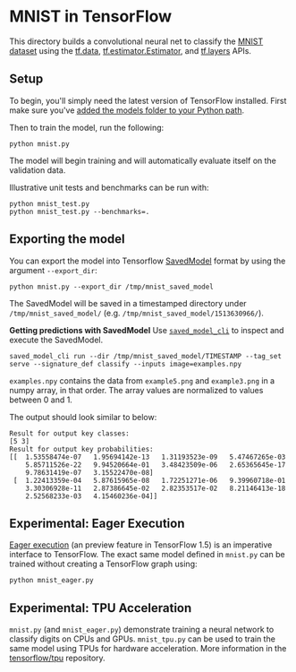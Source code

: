 # MNIST in TensorFlow

This directory builds a convolutional neural net to classify the [MNIST
dataset](http://yann.lecun.com/exdb/mnist/) using the
[tf.data](https://www.tensorflow.org/api_docs/python/tf/data),
[tf.estimator.Estimator](https://www.tensorflow.org/api_docs/python/tf/estimator/Estimator),
and
[tf.layers](https://www.tensorflow.org/api_docs/python/tf/layers)
APIs.


## Setup

To begin, you'll simply need the latest version of TensorFlow installed.
First make sure you've [added the models folder to your Python path](/official/README.md#running-the-models).

Then to train the model, run the following:

```
python mnist.py
```

The model will begin training and will automatically evaluate itself on the
validation data.

Illustrative unit tests and benchmarks can be run with:

```
python mnist_test.py
python mnist_test.py --benchmarks=.
```

## Exporting the model

You can export the model into Tensorflow [SavedModel](https://www.tensorflow.org/programmers_guide/saved_model) format by using the argument `--export_dir`:

```
python mnist.py --export_dir /tmp/mnist_saved_model
```

The SavedModel will be saved in a timestamped directory under `/tmp/mnist_saved_model/` (e.g. `/tmp/mnist_saved_model/1513630966/`).

**Getting predictions with SavedModel**
Use [`saved_model_cli`](https://www.tensorflow.org/programmers_guide/saved_model#cli_to_inspect_and_execute_savedmodel) to inspect and execute the SavedModel.

```
saved_model_cli run --dir /tmp/mnist_saved_model/TIMESTAMP --tag_set serve --signature_def classify --inputs image=examples.npy
```

`examples.npy` contains the data from `example5.png` and `example3.png` in a numpy array, in that order. The array values are normalized to values between 0 and 1.

The output should look similar to below:
```
Result for output key classes:
[5 3]
Result for output key probabilities:
[[  1.53558474e-07   1.95694142e-13   1.31193523e-09   5.47467265e-03
    5.85711526e-22   9.94520664e-01   3.48423509e-06   2.65365645e-17
    9.78631419e-07   3.15522470e-08]
 [  1.22413359e-04   5.87615965e-08   1.72251271e-06   9.39960718e-01
    3.30306928e-11   2.87386645e-02   2.82353517e-02   8.21146413e-18
    2.52568233e-03   4.15460236e-04]]
```

## Experimental: Eager Execution

[Eager execution](https://research.googleblog.com/2017/10/eager-execution-imperative-define-by.html)
(an preview feature in TensorFlow 1.5) is an imperative interface to TensorFlow.
The exact same model defined in `mnist.py` can be trained without creating a
TensorFlow graph using:

```
python mnist_eager.py
```

## Experimental: TPU Acceleration

`mnist.py` (and `mnist_eager.py`) demonstrate training a neural network to
classify digits on CPUs and GPUs. `mnist_tpu.py` can be used to train the
same model using TPUs for hardware acceleration. More information in
the [tensorflow/tpu](https://github.com/tensorflow/tpu) repository.
